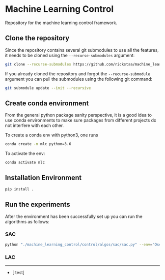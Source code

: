 # Machine Learning Control

Repository for the machine learning control framework.

## Clone the repository

Since the repository contains several git submodules to use all the features, it needs
to be cloned using the `--recurse-submodules` argument:

```bash
git clone --recurse-submodules https://github.com/rickstaa/machine_learning_control.git
```

If you already cloned the repository and forgot the `--recurse-submodule` argument you
can pull the submodules using the following git command:

```bash
git submodule update --init --recursive
```

## Create conda environment

From the general python package sanity perspective, it is a good idea to use conda environments to make sure packages from different projects do not interfere with each other.

To create a conda env with python3, one runs

```bash
conda create -n mlc python=3.6
```

To activate the env:

```bash
conda activate mlc
```

## Installation Environment

```bash
pip install .
```

## Run the experiments

After the environment has been successfully set up you can run the algorithms as follows:

### SAC

```bash
python "./machine_learning_control/control/algos/sac/sac.py" --env="Oscillator-v0" --lr_a="1e-4" --lr_c="3e-4" --gamma="0.995" --batch-size="256" --replay-size="1000000" --l_a="2" --l_c="2" --hid_c="256" --hid_a="256"
```

### LAC
- - - -
-    [ test]